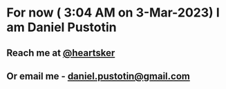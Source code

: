 # For now ( 3:04 AM on  3-Mar-2023) I am Daniel Pustotin
## Reach me at [@heartsker](https://t.me/heartsker)
## Or email me - daniel.pustotin@gmail.com
